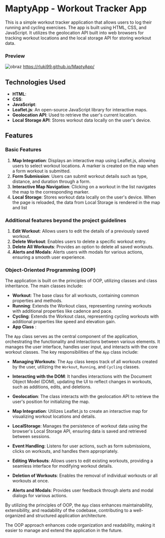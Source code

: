 # MaptyApp - Workout Tracker App

This is a simple workout tracker application that allows users to log their running and cycling exercises. The app is built using HTML, CSS, and JavaScript. It utilizes the geolocation API built into web browsers for tracking workout locations and the local storage API for storing workout data.

### Preview

![obraz](https://github.com/rluki99/MaptyApp/assets/120097849/12321677-87a8-4b9b-ba1a-e66927ef981d)
https://rluki99.github.io/MaptyApp/

## Technologies Used

- **HTML**: 
- **CSS**: 
- **JavaScript**: 
- **Leaflet.js**: An open-source JavaScript library for interactive maps.
- **Geolocation API**: Used to retrieve the user's current location.
- **Local Storage API**: Stores workout data locally on the user's device.

## Features

### Basic Features

1. **Map Integration**: Displays an interactive map using Leaflet.js, allowing users to select workout locations. A marker is created on the map when a form workout is submitted.
2. **Form Submission**: Users can submit workout details such as type, distance, and duration through a form.
3. **Interactive Map Navigation**: Clicking on a workout in the list navigates the map to the corresponding marker.
4. **Local Storage**: Stores workout data locally on the user's device. When the page is reloaded, the data from Local Storage is rendered in the map and list

### Additional features beyond the project guidelines

1. **Edit Workout**: Allows users to edit the details of a previously saved workout.
2. **Delete Workout**: Enables users to delete a specific workout entry.
3. **Delete All Workouts**: Provides an option to delete all saved workouts.
4. **Alerts and Modals**: Alerts users with modals for various actions, ensuring a smooth user experience.


### Object-Oriented Programming (OOP)

The application is built on the principles of OOP, utilizing classes and class inheritance. The main classes include:

- **Workout**: The base class for all workouts, containing common properties and methods.
- **Running**: Extends the Workout class, representing running workouts with additional properties like cadence and pace.
- **Cycling**: Extends the Workout class, representing cycling workouts with additional properties like speed and elevation gain.
- **App Class** :

The `App` class serves as the central component of the application, orchestrating the functionality and interactions between various elements. It manages the user interface, handles user input, and interacts with the core workout classes. The key responsibilities of the `App` class include:

- **Managing Workouts**: The `App` class keeps track of all workouts created by the user, utilizing the `Workout`, `Running`, and `Cycling` classes.

- **Interacting with the DOM**: It handles interactions with the Document Object Model (DOM), updating the UI to reflect changes in workouts, such as additions, edits, and deletions.

- **Geolocation**: The class interacts with the geolocation API to retrieve the user's position for initializing the map.

- **Map Integration**: Utilizes Leaflet.js to create an interactive map for visualizing workout locations and details.

- **LocalStorage**: Manages the persistence of workout data using the browser's Local Storage API, ensuring data is saved and retrieved between sessions.

- **Event Handling**: Listens for user actions, such as form submissions, clicks on workouts, and handles them appropriately.

- **Editing Workouts**: Allows users to edit existing workouts, providing a seamless interface for modifying workout details.

- **Deletion of Workouts**: Enables the removal of individual workouts or all workouts at once.

- **Alerts and Modals**: Provides user feedback through alerts and modal dialogs for various actions.

By utilizing the principles of OOP, the `App` class enhances maintainability, extensibility, and readability of the codebase, contributing to a well-organized and structured application architecture.


The OOP approach enhances code organization and readability, making it easier to manage and extend the application in the future.
